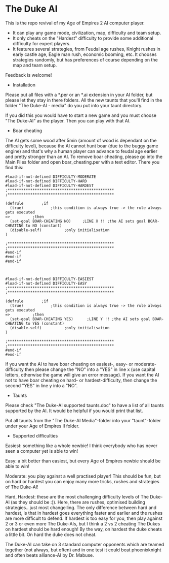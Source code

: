 # The Duke AI

This is the repo revival of my Age of Empires 2 AI computer player.

* It can play any game mode, civilization, map, difficulty and team setup.
* It only cheats on the "Hardest" difficulty to provide some additional difficulty for expert players.
* It features several strategies, from Feudal age rushes, Knight rushes in early castle age, Eagle man rush, economic booming, etc. It chooses strategies randomly, but has preferences of course depending on the map and team setup.

Feedback is welcome!


* Installation

Please put all files with a *.per or an *.ai extension in your AI folder, but please let they stay in there folders.
All the new taunts that you'll find in the folder "The Duke-AI - media" do you put into your taunt directory.

If you did this you would have to start a new game and you must choose "The Duke-AI" as the player. Then you can play with that AI.



* Boar cheating

The AI gets some wood after 5min (amount of wood is dependant on the difficulty level), because the AI cannot hunt boar (due to the buggy game engine) and that's why
a human player can advance to feudal age earlier and pretty stronger than an AI. To remove boar cheating, please go into the Main Files folder and open boar_cheating.per with a text editor. There you find this:


```
#load-if-not-defined DIFFICULTY-MODERATE
#load-if-not-defined DIFFICULTY-HARD
#load-if-not-defined DIFFICULTY-HARDEST
;***********************************************
;***********************************************

(defrule        ;if
  (true)            ;this condition is always true -> the rule always gets executed
=>          ;then
  (set-goal BOAR-CHEATING NO)     ;LINE X !! ;the AI sets goal BOAR-CHEATING to NO (constant)
  (disable-self)          ;only initialisation
)

;***********************************************
;***********************************************
#end-if
#end-if
#end-if



#load-if-not-defined DIFFICULTY-EASIEST
#load-if-not-defined DIFFICULTY-EASY
;***********************************************
;***********************************************

(defrule        ;if
  (true)            ;this condition is always true -> the rule always gets executed
=>          ;then
  (set-goal BOAR-CHEATING YES)      ;LINE Y !! ;the AI sets goal BOAR-CHEATING to YES (constant)
  (disable-self)          ;only initialisation
)

;***********************************************
;***********************************************
#end-if
#end-if
```


If you want the AI to have boar cheating on easiest-, easy- or moderate-difficulty then please change the "NO" into a "YES" in line x (use capital letters, otherwise the game will give an error message).
If you want the AI not to have boar cheating on hard- or hardest-difficulty, then change the second "YES" in line y into a "NO".



* Taunts

Please check "The Duke-AI supported taunts.doc" to have a list of all taunts supported by the AI. It would be helpful if you would print that list.

Put all taunts from the "The Duke-AI Media"-folder into your "taunt"-folder under your Age of Empires II folder.



* Supported difficulties

Easiest: something like a whole newbie! I think everybody who has never seen a computer yet is able to win!

Easy: a bit better than easiest, but every Age of Empires newbie should be able to win!

Moderate: you play against a well practised player! This should be fun, but on hard or hardest you can enjoy many more tricks, rushes and strategies of The Duke-AI!

Hard, Hardest: these are the most challenging difficulty levels of The Duke-AI (as they should be :)). Here, there are rushes, optimised building strategies.. just most changelling.
The only difference between hard and hardest, is that in hardest goes everything faster and earlier and the rushes are more difficult to defend.
If hardest is too easy for you, then play against 2 or 3 or even more The Duke-AIs, but I think a 2 vs 2 cheating The Dukes on hardest should be hard enough! By the way, on hardest the duke cheats a little bit. On hard the duke does not cheat.

The Duke-AI can take on 3 standard computer opponents which are teamed together (not always, but often) and in one test it could beat phoenixknight and often beats alliance-AI by Dr. Mabuse.
